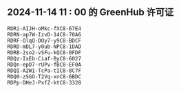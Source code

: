 ## 2024-11-14 11 : 00 的 GreenHub 许可证
```
RDRi-AIJH-oMkc-fXC8-67E4
RDRN-ap7W-IzvD-14C8-70A6
RDRF-OlqQ-DOy7-y9C8-BDCF
RDRD-mDL7-y0ub-NPC8-1DAD
RDRB-2so2-vSFu-kQC8-0FDF
RDQz-IxEb-Ciaf-ByC8-6027
RDQn-epD7-rUPv-fBC8-EF0A
RDQI-A2W1-TcPa-tIC8-8C7F
RDQ0-zSGO-T2Vq-xnC8-6BDC
RDPp-DHeJ-PxfZ-ktC8-3328
```
